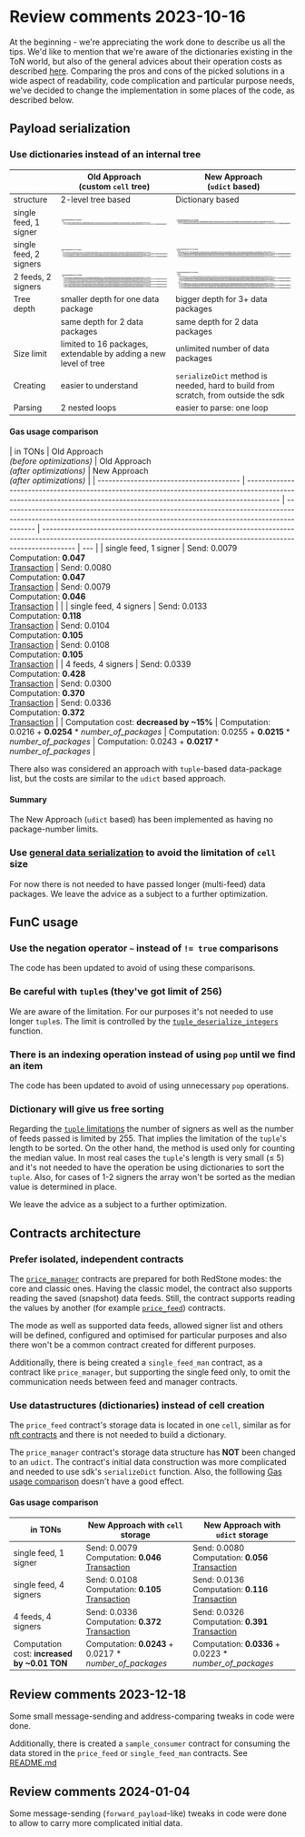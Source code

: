 # Review comments 2023-10-16

At the beginning - we're appreciating the work done to describe us all the tips. We'd like to mention that
we're aware of the dictionaries existing in the ToN world, but also of the general advices about
their operation costs as described [here](https://docs.ton.org/ko/develop/howto/fees-low-level#dictionaries).
Comparing the pros and cons of the picked solutions in a wide aspect of readability, code complication and particular
purpose needs, we've decided to change the implementation in some places of the code, as described below.

## Payload serialization

### Use dictionaries instead of an internal tree

|                        | Old Approach<br />(custom `cell` tree)                           | New Approach<br />(`udict` based)                                                  |
| ---------------------- | ---------------------------------------------------------------- | ---------------------------------------------------------------------------------- |
| structure              | 2-level tree based                                               | Dictionary based                                                                   |
| single feed, 1 signer  | ![old_1x1.png](old_1x1.png)                                      | ![new_1x1.png](new_1x1.png)                                                        |
| single feed, 2 signers | ![old_1x2.png](old_1x2.png)                                      | ![new_1x2.png](new_1x2.png)                                                        |
| 2 feeds, 2 signers     | ![old_1x2.png](old_2x2.png)                                      | ![new_2x2.png](new_2x2.png)                                                        |
| Tree depth             | smaller depth for one data package                               | bigger depth for 3+ data packages                                                  |
|                        | same depth for 2 data packages                                   | same depth for 2 data packages                                                     |
| Size limit             | limited to 16 packages, extendable by adding a new level of tree | unlimited number of data packages                                                  |
| Creating               | easier to understand                                             | `serializeDict` method is needed, hard to build from scratch, from outside the sdk |
| Parsing                | 2 nested loops                                                   | easier to parse: one loop                                                          |

#### Gas usage comparison

| in TONs                                 | Old Approach<br/>_(before optimizations)_                                                                                                                             | Old Approach<br />_(after optimizations)_                                                                                                                             | New Approach <br/>_(after optimizations)_                                                                                                                             |
| --------------------------------------- | --------------------------------------------------------------------------------------------------------------------------------------------------------------------- | --------------------------------------------------------------------------------------------------------------------------------------------------------------------- | --------------------------------------------------------------------------------------------------------------------------------------------------------------------- | --- |
| single feed, 1 signer                   | Send: 0.0079<br/>Computation: **0.047**<br/>[Transaction](https://testnet.tonviewer.com/transaction/226c75616240e5deae14328018dc06d06d8e6148e6cfca1cff9453b34915f7bc) | Send: 0.0080<br/>Computation: **0.047**<br/>[Transaction](https://testnet.tonviewer.com/transaction/7872df93ca57dcfa646bd96e31a7af315286bd1b8b02d24d5f65022b72045718) | Send: 0.0079<br/>Computation: **0.046**<br/>[Transaction](https://testnet.tonviewer.com/transaction/dd4b9d3001ce189fcb66fec4c004b15ec9b31f8d3a6781692b54454009959650) |     |
| single feed, 4 signers                  | Send: 0.0133<br/>Computation: **0.118**<br/>[Transaction](https://testnet.tonviewer.com/transaction/7202d8ea3246c83c1a582eec0ce526eb0edaf78dfe5758c214e538e7df7aec42) | Send: 0.0104<br/>Computation: **0.105**<br/>[Transaction](https://testnet.tonviewer.com/transaction/9fe5d23b6718ff5955f10c47c71dbebf38764cf411af9bf2530a07a84296e27e) | Send: 0.0108<br/>Computation: **0.105**<br/>[Transaction](https://testnet.tonviewer.com/transaction/7cb1ed7cab5372f9c277b96747a0af48c06f6936ed8e7b729ce71eff012a138a) |
| 4 feeds, 4 signers                      | Send: 0.0339<br/>Computation: **0.428**<br/>[Transaction](https://testnet.tonviewer.com/transaction/d4c81ba8ccaded178edd2baf66761545061e39ad6697af285f6689864be97106) | Send: 0.0300<br/>Computation: **0.370**<br/>[Transaction](https://testnet.tonviewer.com/transaction/4d8d857bd5b2567349b2885c536477da1c50bc2b4b1f1c6fea3f91a3f9b2491a) | Send: 0.0336<br/>Computation: **0.372**<br/>[Transaction](https://testnet.tonviewer.com/transaction/928c69b3c45ca0e1a1fa9c7cad8673fd58997ba0fb8f9da8c9b224d1b323b570) |
| Computation cost: **decreased by ~15%** | Computation: 0.0216 + **0.0254** \* _number_of_packages_                                                                                                              | Computation: 0.0255 + **0.0215** \* _number_of_packages_                                                                                                              | Computation: 0.0243 + **0.0217** \* _number_of_packages_                                                                                                              |

There also was considered an approach with `tuple`-based data-package list,
but the costs are similar to the `udict` based approach.

#### Summary

The New Approach (`udict` based) has been implemented as having no package-number limits.

### Use [general data serialization](https://github.com/ton-blockchain/TEPs/blob/master/text/0064-token-data-standard.md#data-serialization) to avoid the limitation of `cell` size

For now there is not needed to have passed longer (multi-feed) data packages.
We leave the advice as a subject to a further optimization.

## FunC usage

### Use the negation operator `~` instead of `!= true` comparisons

The code has been updated to avoid of using these comparisons.

### Be careful with `tuple`s (they've got limit of 256)

We are aware of the limitation. For our purposes it's not needed to use longer `tuple`s.
The limit is controlled by
the [`tuple_deserialize_integers`](https://github.com/redstone-finance/redstone-oracles-monorepo/blob/main/packages/ton-connector/contracts/redstone/tuple.fc#L109)
function.

### There is an indexing operation instead of using `pop` until we find an item

The code has been updated to avoid of using unnecessary `pop` operations.

### Dictionary will give us free sorting

Regarding the [`tuple` limitations](#be-careful-with-tuples-theyve-got-limit-of-256)
the number of signers as well as the number of feeds passed is limited by 255.
That implies the limitation of the `tuple`'s length to be sorted.
On the other hand, the method is used only for counting the median value.
In most real cases the `tuple`'s length is very small (&leq; 5) and it's not needed to have the operation be using
dictionaries to sort the `tuple`. Also, for cases of 1-2 signers the array won't be sorted as the median value is
determined in place.

We leave the advice as a subject to a further optimization.

## Contracts architecture

### Prefer isolated, independent contracts

The [`price_manager`](https://github.com/redstone-finance/redstone-oracles-monorepo/blob/main/packages/ton-connector/contracts/price_manager.fc)
contracts are prepared for both RedStone modes: the core and classic ones. Having the classic model, the contract
also supports reading the saved (snapshot) data feeds. Still, the contract supports reading the values by another
(for
example [`price_feed`](https://github.com/redstone-finance/redstone-oracles-monorepo/blob/main/packages/ton-connector/contracts/price_feed.fc))
contracts.

The mode as well as supported data feeds, allowed signer list and others will be defined, configured and optimised for
particular purposes and also there won't be a common contract created for different purposes.

Additionally, there is being created a `single_feed_man` contract, as a contract like `price_manager`, but supporting
the single feed only, to omit the communication needs between feed and manager contracts.

### Use datastructures (dictionaries) instead of cell creation

The `price_feed` contract's storage data is located in one `cell`, similar as
for [nft contracts](https://github.com/ton-blockchain/token-contract/blob/main/nft/nft-item.fc)
and there is not needed to build a dictionary.

The `price_manager` contract's storage data structure has **NOT** been changed to an `udict`.
The contract's initial data construction was more complicated and needed to use sdk's `serializeDict` function.
Also, the folllowing [Gas usage comparison](#gas-usage-comparison-1) doesn't have a good effect.

#### Gas usage comparison

| in TONs                                      | New Approach with `cell` storage                                                                                                                                      | New Approach with `udict` storage                                                                                                                                      |
| -------------------------------------------- | --------------------------------------------------------------------------------------------------------------------------------------------------------------------- | ---------------------------------------------------------------------------------------------------------------------------------------------------------------------- |
| single feed, 1 signer                        | Send: 0.0079<br/>Computation: **0.046**<br/>[Transaction](https://testnet.tonviewer.com/transaction/dd4b9d3001ce189fcb66fec4c004b15ec9b31f8d3a6781692b54454009959650) | Send: 0.0080<br/>Computation: **0.056** <br/>[Transaction](https://testnet.tonviewer.com/transaction/d1de91fe9c46dc090b16e25b8bbf84b88918800414513a9e7ff1df6f7f7f7271) |
| single feed, 4 signers                       | Send: 0.0108<br/>Computation: **0.105**<br/>[Transaction](https://testnet.tonviewer.com/transaction/7cb1ed7cab5372f9c277b96747a0af48c06f6936ed8e7b729ce71eff012a138a) | Send: 0.0136<br/>Computation: **0.116**<br/>[Transaction](https://testnet.tonviewer.com/transaction/596ac33d361d5a6cf4cb48d3f57e6899c75e258f64d90605402689828ba9c2a4)  |
| 4 feeds, 4 signers                           | Send: 0.0336<br/>Computation: **0.372**<br/>[Transaction](https://testnet.tonviewer.com/transaction/928c69b3c45ca0e1a1fa9c7cad8673fd58997ba0fb8f9da8c9b224d1b323b570) | Send: 0.0326<br/>Computation: **0.391**<br/>[Transaction](https://testnet.tonviewer.com/transaction/9b82ddae1f5828cf8dae648faa39943500c663baf806bfc5d68eed7816857762)  |
| Computation cost: **increased by ~0.01 TON** | Computation: **0.0243** + 0.0217 \* _number_of_packages_                                                                                                              | Computation: **0.0336** + 0.0223 \* _number_of_packages_                                                                                                               |

## Review comments 2023-12-18

Some small message-sending and address-comparing tweaks in code were done.

Additionally, there is created a `sample_consumer` contract for consuming the data stored in the `price_feed`
or `single_feed_man` contracts. See [README.md](../contracts/README.md#sample_consumerfc)

## Review comments 2024-01-04

Some message-sending (`forward_payload`-like) tweaks in code were done to allow to carry more complicated initial data.
